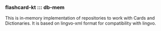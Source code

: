 ### flashcard-kt ::: db-mem

This is in-memory implementation of repositories to work with Cards and Dictionaries.
It is based on lingvo-xml format for compatibility with lingvo.
